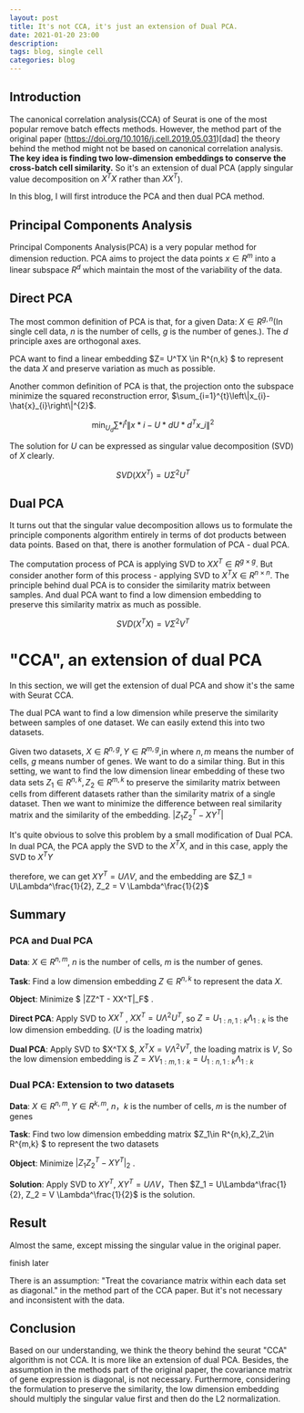 ```yaml
---
layout: post
title: It's not CCA, it's just an extension of Dual PCA.
date: 2021-01-20 23:00
description:
tags: blog, single cell
categories: blog
---
```


## Introduction

The canonical correlation analysis(CCA) of Seurat is one of the most popular remove batch effects methods. However, the method part of the original paper (https://doi.org/10.1016/j.cell.2019.05.031)[dad] the theory behind the method might not be based on canonical correlation analysis. **The key idea is finding two low-dimension embeddings to conserve the cross-batch cell similarity.** So it's an extension of dual PCA (apply singular value decomposition on $X^TX$ rather than $XX^T$).

In this blog, I will first introduce the PCA and then dual PCA method.

## Principal Components Analysis

Principal Components Analysis(PCA) is a very popular method for dimension reduction. PCA aims to project the data points $x \in R^{m}$ into a linear subspace $R^d$ which maintain the most of the variability of the data.

## Direct PCA

The most common definition of PCA is that, for a given Data: $X\in R^{g,n}$(In single cell data, $n$ is the number of cells, $g$ is the number of genes.).
The $d$ principle axes are orthogonal axes.

PCA want to find a linear embedding $Z= U^TX \in R^{n,k} $ to represent the data $X$ and preserve variation as much as possible.

Another common definition of PCA is that, the projection onto the subspace minimize the squared reconstruction error, $\sum_{i=1}^{t}\left\|x_{i}-\hat{x}_{i}\right\|^{2}$.

$$
\min _{U_{d}} \sum*{i}^{t}\left\|x*{i}-U*{d} U*{d}^{T} x\_{i}\right\|^{2}
$$

The solution for $U$ can be expressed as singular value decomposition (SVD) of $X$ clearly.

$$
SVD(XX^T)=U \Sigma^2 U^{T}
$$

## Dual PCA

It turns out that the singular value decomposition allows us to formulate the principle components algorithm entirely in terms of dot products between data points. Based on that, there is another formulation of PCA - dual PCA.

The computation process of PCA is applying SVD to $XX^T\in R^{g \times g}$. But consider another form of this process - applying SVD to $X^TX \in R^{n\times n}$. The principle behind dual PCA is to consider the similarity matrix between samples. And dual PCA want to find a low dimension embedding to preserve this similarity matrix as much as possible.

$$
SVD(X^TX)=V \Sigma^2 V^{T}
$$

# "CCA", an extension of dual PCA

In this section, we will get the extension of dual PCA and show it's the same with Seurat CCA.

The dual PCA want to find a low dimension while preserve the similarity between samples of one dataset. We can easily extend this into two datasets.

Given two datasets, $X\in R^{n,g}, Y\in R^{m,g}$,in where $n,m$ means the number of cells, $g$ means number of genes. We want to do a similar thing. But in this setting, we want to find the low dimension linear embedding of these two data sets $Z_1\in R^{n,k},Z_2\in R^{m,k}$ to preserve the similarity matrix between cells from different datasets rather than the similarity matrix of a single dataset. Then we want to minimize the difference between real similarity matrix and the similarity of the embedding. $|Z_1Z_2^T - XY^T|$

It's quite obvious to solve this problem by a small modification of Dual PCA.
In dual PCA, the PCA apply the SVD to the $X^TX$, and in this case, apply the SVD to $X^TY$

therefore, we can get $XY^T = U\Lambda V$, and the embedding are $Z_1 = U\Lambda^\frac{1}{2}, Z_2 = V \Lambda^\frac{1}{2}$

## Summary

### PCA and Dual PCA

**Data**: $X\in R^{n,m}$, $n$ is the number of cells, $m$ is the number of genes.

**Task**: Find a low dimension embedding $Z \in R^{n,k}$ to represent the data $X$.

**Object**: Minimize $ |ZZ^T - XX^T|\_F$ .

**Direct PCA**: Apply SVD to $XX^T$ , $XX^T = U \Lambda^2U^T$, so $Z = U_{1:n,1:k}\Lambda_{1:k}$ is the low dimension embedding. ($U$ is the loading matrix)

**Dual PCA**: Apply SVD to $X^TX $,  $X^TX = V\Lambda^2V^T$, the loading matrix is $V$, So the low dimension embedding is $Z =  XV_{1:m,1:k}  = U_{1:n,1:k}\Lambda_{1:k}$

### Dual PCA: Extension to two datasets

**Data**: $X\in R^{n,m}, Y\in R^{k,m}$, $n，k$ is the number of cells, $m$ is the number of genes

**Task**: Find two low dimension embedding matrix $Z_1\in R^{n,k},Z_2\in R^{m,k} $ to represent the two datasets

**Object**: Minimize $|Z_1Z_2^T - XY^T|_2$ .

**Solution**: Apply SVD to $XY^T$, $XY^T = U\Lambda V$，Then $Z_1 = U\Lambda^\frac{1}{2}, Z_2 = V \Lambda^\frac{1}{2}$ is the solution.

## Result

Almost the same, except missing the singular value in the original paper.

<!-- TODO --> finish later

There is an assumption: "Treat the covariance matrix within each data set as diagonal." in the method part of the CCA paper. But it's not necessary and inconsistent with the data.

## Conclusion

Based on our understanding, we think the theory behind the seurat "CCA" algorithm is not CCA. It is more like an extension of dual PCA. Besides, the assumption in the methods part of the original paper, the covariance matrix of gene expression is diagonal, is not necessary. Furthermore, considering the formulation to preserve the similarity, the low dimension embedding should multiply the singular value first and then do the L2 normalization.
